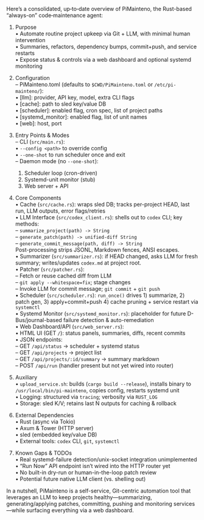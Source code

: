 Here’s a consolidated, up‐to‐date overview of PiMainteno, the Rust-based “always-on” code‐maintenance agent:

1. Purpose  
   • Automate routine project upkeep via Git + LLM, with minimal human intervention  
   • Summaries, refactors, dependency bumps, commit+push, and service restarts  
   • Expose status & controls via a web dashboard and optional systemd monitoring  

2. Configuration  
   – PiMainteno.toml (defaults to `$CWD/PiMainteno.toml` or `/etc/pi-mainteno/`):  
     • [llm]: provider, API key, model, extra CLI flags  
     • [cache]: path to sled key/value DB  
     • [scheduler]: enabled flag, cron spec, list of project paths  
     • [systemd_monitor]: enabled flag, list of unit names  
     • [web]: host, port  

3. Entry Points & Modes  
   – CLI (`src/main.rs`):  
     • `--config <path>` to override config  
     • `--one-shot` to run scheduler once and exit  
   – Daemon mode (no `--one-shot`):  
     1. Scheduler loop (cron-driven)  
     2. Systemd-unit monitor (stub)  
     3. Web server + API  

4. Core Components  
   • Cache (`src/cache.rs`): wraps sled DB; tracks per-project HEAD, last run, LLM outputs, error flags/retries  
   • LLM Interface (`src/codex_client.rs`): shells out to `codex` CLI; key methods:  
     – `summarize_project(path) -> String`  
     – `generate_patch(path) -> unified-diff String`  
     – `generate_commit_message(path, diff) -> String`  
     Post-processing strips JSONL, Markdown fences, ANSI escapes.  
   • Summarizer (`src/summarizer.rs`): if HEAD changed, asks LLM for fresh summary; writes/updates `codex.md` at project root.  
   • Patcher (`src/patcher.rs`):  
     – Fetch or reuse cached diff from LLM  
     – `git apply --whitespace=fix`; stage changes  
     – Invoke LLM for commit message; `git commit` + `git push`  
   • Scheduler (`src/scheduler.rs`): `run_once()` drives 1) summarize, 2) patch gen, 3) apply+commit+push 4) cache pruning + service restart via `systemctl`  
   • Systemd Monitor (`src/systemd_monitor.rs`): placeholder for future D-Bus/journal-based failure detection & auto-remediation  
   • Web Dashboard/API (`src/web_server.rs`):  
     • HTML UI (GET `/`): status panels, summaries, diffs, recent commits  
     • JSON endpoints:  
       – GET `/api/status` → scheduler + systemd status  
       – GET `/api/projects` → project list  
       – GET `/api/projects/:id/summary` → summary markdown  
       – POST `/api/run` (handler present but not yet wired into router)  

5. Auxiliary  
   • `upload_service.sh`: builds (`cargo build --release`), installs binary to `/usr/local/bin/pi-mainteno`, copies config, restarts systemd unit  
   • Logging: structured via `tracing`; verbosity via `RUST_LOG`  
   • Storage: sled K/V; retains last N outputs for caching & rollback  

6. External Dependencies  
   • Rust (async via Tokio)  
   • Axum & Tower (HTTP server)  
   • sled (embedded key/value DB)  
   • External tools: `codex` CLI, `git`, `systemctl`  

7. Known Gaps & TODOs  
   • Real systemd-failure detection/unix-socket integration unimplemented  
   • “Run Now” API endpoint isn’t wired into the HTTP router yet  
   • No built-in dry-run or human-in-the-loop patch review  
   • Potential future native LLM client (vs. shelling out)  

In a nutshell, PiMainteno is a self-service, Git-centric automation tool that leverages an LLM to keep projects healthy—summarizing, generating/applying patches, committing, pushing and monitoring services—while surfacing everything via a web dashboard.